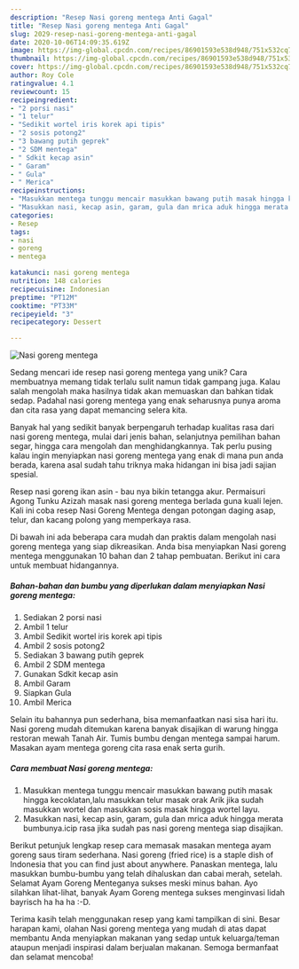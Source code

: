 ```yaml
---
description: "Resep Nasi goreng mentega Anti Gagal"
title: "Resep Nasi goreng mentega Anti Gagal"
slug: 2029-resep-nasi-goreng-mentega-anti-gagal
date: 2020-10-06T14:09:35.619Z
image: https://img-global.cpcdn.com/recipes/86901593e538d948/751x532cq70/nasi-goreng-mentega-foto-resep-utama.jpg
thumbnail: https://img-global.cpcdn.com/recipes/86901593e538d948/751x532cq70/nasi-goreng-mentega-foto-resep-utama.jpg
cover: https://img-global.cpcdn.com/recipes/86901593e538d948/751x532cq70/nasi-goreng-mentega-foto-resep-utama.jpg
author: Roy Cole
ratingvalue: 4.1
reviewcount: 15
recipeingredient:
- "2 porsi nasi"
- "1 telur"
- "Sedikit wortel iris korek api tipis"
- "2 sosis potong2"
- "3 bawang putih geprek"
- "2 SDM mentega"
- " Sdkit kecap asin"
- " Garam"
- " Gula"
- " Merica"
recipeinstructions:
- "Masukkan mentega tunggu mencair masukkan bawang putih masak hingga kecoklatan,lalu masukkan telur masak orak Arik jika sudah masukkan wortel dan masukkan sosis masak hingga wortel layu."
- "Masukkan nasi, kecap asin, garam, gula dan mrica aduk hingga merata bumbunya.icip rasa jika sudah pas nasi goreng mentega siap disajikan."
categories:
- Resep
tags:
- nasi
- goreng
- mentega

katakunci: nasi goreng mentega 
nutrition: 148 calories
recipecuisine: Indonesian
preptime: "PT12M"
cooktime: "PT33M"
recipeyield: "3"
recipecategory: Dessert

---
```



![Nasi goreng mentega](https://img-global.cpcdn.com/recipes/86901593e538d948/751x532cq70/nasi-goreng-mentega-foto-resep-utama.jpg)

Sedang mencari ide resep nasi goreng mentega yang unik? Cara membuatnya memang tidak terlalu sulit namun tidak gampang juga. Kalau salah mengolah maka hasilnya tidak akan memuaskan dan bahkan tidak sedap. Padahal nasi goreng mentega yang enak seharusnya punya aroma dan cita rasa yang dapat memancing selera kita.

Banyak hal yang sedikit banyak berpengaruh terhadap kualitas rasa dari nasi goreng mentega, mulai dari jenis bahan, selanjutnya pemilihan bahan segar, hingga cara mengolah dan menghidangkannya. Tak perlu pusing kalau ingin menyiapkan nasi goreng mentega yang enak di mana pun anda berada, karena asal sudah tahu triknya maka hidangan ini bisa jadi sajian spesial.

Resep nasi goreng ikan asin - bau nya bikin tetangga akur. Permaisuri Agong Tunku Azizah masak nasi goreng mentega berlada guna kuali lejen. Kali ini coba resep Nasi Goreng Mentega dengan potongan daging asap, telur, dan kacang polong yang memperkaya rasa.


Di bawah ini ada beberapa cara mudah dan praktis dalam mengolah nasi goreng mentega yang siap dikreasikan. Anda bisa menyiapkan Nasi goreng mentega menggunakan 10 bahan dan 2 tahap pembuatan. Berikut ini cara untuk membuat hidangannya.

<!--inarticleads1-->

##### Bahan-bahan dan bumbu yang diperlukan dalam menyiapkan Nasi goreng mentega:

1. Sediakan 2 porsi nasi
1. Ambil 1 telur
1. Ambil Sedikit wortel iris korek api tipis
1. Ambil 2 sosis potong2
1. Sediakan 3 bawang putih geprek
1. Ambil 2 SDM mentega
1. Gunakan  Sdkit kecap asin
1. Ambil  Garam
1. Siapkan  Gula
1. Ambil  Merica


Selain itu bahannya pun sederhana, bisa memanfaatkan nasi sisa hari itu. Nasi goreng mudah ditemukan karena banyak disajikan di warung hingga restoran mewah Tanah Air. Tumis bumbu dengan mentega sampai harum. Masakan ayam mentega goreng cita rasa enak serta gurih. 

<!--inarticleads2-->

##### Cara membuat Nasi goreng mentega:

1. Masukkan mentega tunggu mencair masukkan bawang putih masak hingga kecoklatan,lalu masukkan telur masak orak Arik jika sudah masukkan wortel dan masukkan sosis masak hingga wortel layu.
1. Masukkan nasi, kecap asin, garam, gula dan mrica aduk hingga merata bumbunya.icip rasa jika sudah pas nasi goreng mentega siap disajikan.


Berikut petunjuk lengkap resep cara memasak masakan mentega ayam goreng saus tiram sederhana. Nasi goreng (fried rice) is a staple dish of Indonesia that you can find just about anywhere. Panaskan mentega, lalu masukkan bumbu-bumbu yang telah dihaluskan dan cabai merah, setelah. Selamat Ayam Goreng Menteganya sukses meski minus bahan. Ayo silahkan lihat-lihat, banyak Ayam Goreng mentega sukses menginvasi lidah bayrisch ha ha ha :-D. 

Terima kasih telah menggunakan resep yang kami tampilkan di sini. Besar harapan kami, olahan Nasi goreng mentega yang mudah di atas dapat membantu Anda menyiapkan makanan yang sedap untuk keluarga/teman ataupun menjadi inspirasi dalam berjualan makanan. Semoga bermanfaat dan selamat mencoba!
